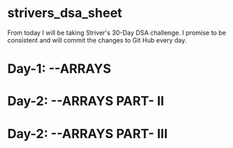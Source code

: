 # strivers_dsa_sheet
From today I will be taking Striver's 30-Day DSA challenge. I promise to be consistent and will commit the changes to Git Hub every day.
# Day-1: --ARRAYS
# Day-2: --ARRAYS PART- II
# Day-2: --ARRAYS PART- III
